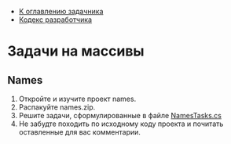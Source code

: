 * [К оглавлению задачника](https://github.com/urfu-code/cs101-main)
* [Кодекс разработчика](https://docs.google.com/document/d/1w8C1VyDPh9_1DaGD6oDJWmHw8V6cWrr469CgMiLGmdE/edit#)

Задачи на массивы
===

Names
---

1. Откройте и изучите проект names.
2. Распакуйте names.zip.
3. Решите задачи, сформулированные в файле [NamesTasks.cs](names/NamesTasks.cs)
4. Не забудте походить по исходному коду проекта и почитать оставленные для вас комментарии.
